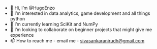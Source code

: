 - 👋 Hi, I’m @HugoEnzo
- 👀 I’m interested in data analytics, game development and all things python
- 🌱 I’m currently learning SciKit and NumPy
- 💞️ I’m looking to collaborate on beginner projects that might give me experience 
- 📫 How to reach me - email me - sivasankaranirudh@gmail.com

<!---
HugoEnzo/HugoEnzo is a ✨ special ✨ repository because its `README.md` (this file) appears on your GitHub profile.
You can click the Preview link to take a look at your changes.
--->
